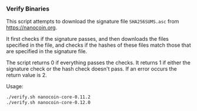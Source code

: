 ### Verify Binaries
This script attempts to download the signature file `SHA256SUMS.asc` from https://nanocoin.org.

It first checks if the signature passes, and then downloads the files specified in the file, and checks if the hashes of these files match those that are specified in the signature file.

The script returns 0 if everything passes the checks. It returns 1 if either the signature check or the hash check doesn't pass. If an error occurs the return value is 2.

Usage:

```sh
./verify.sh nanocoin-core-0.11.2
./verify.sh nanocoin-core-0.12.0
```
